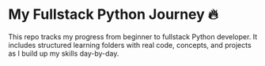# My Fullstack Python Journey 🔥
This repo tracks my progress from beginner to fullstack Python developer. It includes structured learning folders with real code, concepts, and projects as I build up my skills day-by-day.

